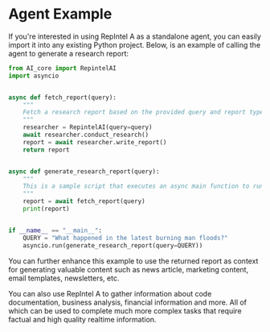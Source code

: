# Agent Example

If you're interested in using RepIntel A as a standalone agent, you can easily import it into any existing Python project. Below, is an example of calling the agent to generate a research report:

```python
from AI_core import RepintelAI
import asyncio


async def fetch_report(query):
    """
    Fetch a research report based on the provided query and report type.
    """
    researcher = RepintelAI(query=query)
    await researcher.conduct_research()
    report = await researcher.write_report()
    return report


async def generate_research_report(query):
    """
    This is a sample script that executes an async main function to run a research report.
    """
    report = await fetch_report(query)
    print(report)


if __name__ == "__main__":
    QUERY = "What happened in the latest burning man floods?"
    asyncio.run(generate_research_report(query=QUERY))
```

You can further enhance this example to use the returned report as context for generating valuable content such as news article, marketing content, email templates, newsletters, etc.

You can also use RepIntel A to gather information about code documentation, business analysis, financial information and more. All of which can be used to complete much more complex tasks that require factual and high quality realtime information.
